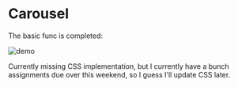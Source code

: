 # Carousel

The basic func is completed:

![demo](img/demo2.gif)

Currently missing CSS implementation, but I currently have a bunch assignments due over this weekend, so I guess I'll update CSS later.
